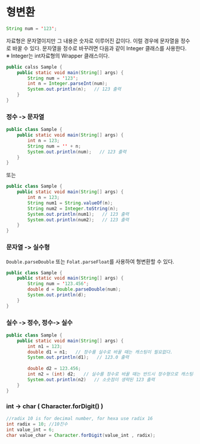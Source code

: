 # 형변환

```java
String num = '123';
```

자료형은 문자열이지만 그 내용은 숫자로 이루어진 값이다.
이럴 경우에 문자열을 정수로 바꿀 수 있다.
문자열을 정수로 바꾸려면 다음과 같이 Integer 클래스를 사용한다.   
※ Integer는 int자료형의 Wrapper 클래스이다.

```java
public calss Sample {
    public static void main(String[] args) {
        String num = '123';
        int n = Integer.parseInt(num);
        System.out.println(n);   // 123 출력
    }
}
```

### 정수 -> 문자열
```java
public class Sample {
    public static void main(String[] args) {
        int n = 123;
        String num = '' + n;
        System.out.println(num);   // 123 출력
    }
}
```
또는
```java
public class Sample {
    public static void main(String[] args) {
        int n = 123;
        String num1 = String.valueOf(n);
        String num2 = Integer.toString(n);
        System.out.println(num1);   // 123 출력
        System.out.println(num2);   // 123 출력
    }
}
```

### 문자열 -> 실수형
```Double.parseDouble``` 또는 ```Folat.parseFloat```를 사용하여 형변환할 수 있다.
```java
public class Sample {
    public static void main(String[] args) {
        String num = '123.456';
        double d = Double.parseDouble(num);
        System.out.println(d);
    }
}
```

### 실수 -> 정수, 정수-> 실수
```java
public class Sample {
    public static void main(String[] args) {
        int n1 = 123;
        double d1 = n1;   // 정수를 실수로 바꿀 때는 캐스팅이 필요없다.
        System.out.println(d1);   // 123.0 출력
      
        double d2 = 123.456;
        int n2 = (int) d2;   // 실수를 정수로 바꿀 때는 반드시 정수형으로 캐스팅해야 한다.
        System.out.println(n2)   // 소숫점이 생략된 123 출력
    }
}
```

### int -> char ( Character.forDigit() )
```java
//radix 10 is for decimal number, for hexa use radix 16 
int radix = 10; //10진수
int value_int = 6;
char value_char = Character.forDigit(value_int , radix);
```
    
